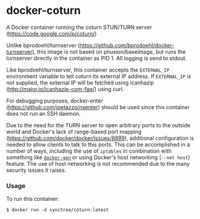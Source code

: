 docker-coturn
=============

A Docker container running the coturn STUN/TURN server (https://code.google.com/p/coturn/)

Unlike bprodoehl/turnserver (https://github.com/bprodoehl/docker-turnserver),
this image is not based on phusion/baseimage, but runs the turnserver directly
in the container as PID 1. All logging is send to stdout.

Like bprodoehl/turnserver, this container accepts the `EXTERNAL_IP` environment
variable to tell coturn its external IP address. If `EXTERNAL_IP` is not
supplied, the external IP will be fetched using icanhazip
(http://major.io/icanhazip-com-faq/) using curl.

For debugging purposes, docker-enter (https://github.com/jpetazzo/nsenter)
should be used since this container does not run an SSH daemon.

Due to the need for the TURN server to open arbitrary ports to the outside
world and Docker's lack of range-based port mapping (https://github.com/docker/docker/issues/8899), additional configuration is needed to allow clients to talk to this ports. This can be accomplished in a number of ways, including the use of `iptables` in combination with something like [`docker-gen`](https://github.com/jwilder/docker-gen) or using Docker's host networking (`--net host`) feature. The use of host networking is not recommended due to the many security issues it raises.

### Usage

To run this container:

    $ docker run -d synctree/coturn:latest
